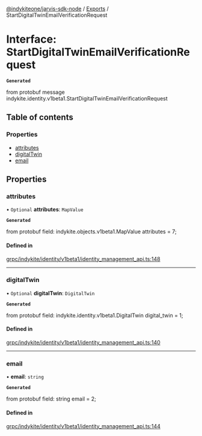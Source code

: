 [@indykiteone/jarvis-sdk-node](../README.md) / [Exports](../modules.md) / StartDigitalTwinEmailVerificationRequest

# Interface: StartDigitalTwinEmailVerificationRequest

**`Generated`**

from protobuf message indykite.identity.v1beta1.StartDigitalTwinEmailVerificationRequest

## Table of contents

### Properties

- [attributes](StartDigitalTwinEmailVerificationRequest.md#attributes)
- [digitalTwin](StartDigitalTwinEmailVerificationRequest.md#digitaltwin)
- [email](StartDigitalTwinEmailVerificationRequest.md#email)

## Properties

### attributes

• `Optional` **attributes**: `MapValue`

**`Generated`**

from protobuf field: indykite.objects.v1beta1.MapValue attributes = 7;

#### Defined in

[grpc/indykite/identity/v1beta1/identity_management_api.ts:148](https://github.com/indykite/jarvis-sdk-node/blob/438b790/jarvis_sdk_node/src/grpc/indykite/identity/v1beta1/identity_management_api.ts#L148)

___

### digitalTwin

• `Optional` **digitalTwin**: `DigitalTwin`

**`Generated`**

from protobuf field: indykite.identity.v1beta1.DigitalTwin digital_twin = 1;

#### Defined in

[grpc/indykite/identity/v1beta1/identity_management_api.ts:140](https://github.com/indykite/jarvis-sdk-node/blob/438b790/jarvis_sdk_node/src/grpc/indykite/identity/v1beta1/identity_management_api.ts#L140)

___

### email

• **email**: `string`

**`Generated`**

from protobuf field: string email = 2;

#### Defined in

[grpc/indykite/identity/v1beta1/identity_management_api.ts:144](https://github.com/indykite/jarvis-sdk-node/blob/438b790/jarvis_sdk_node/src/grpc/indykite/identity/v1beta1/identity_management_api.ts#L144)
